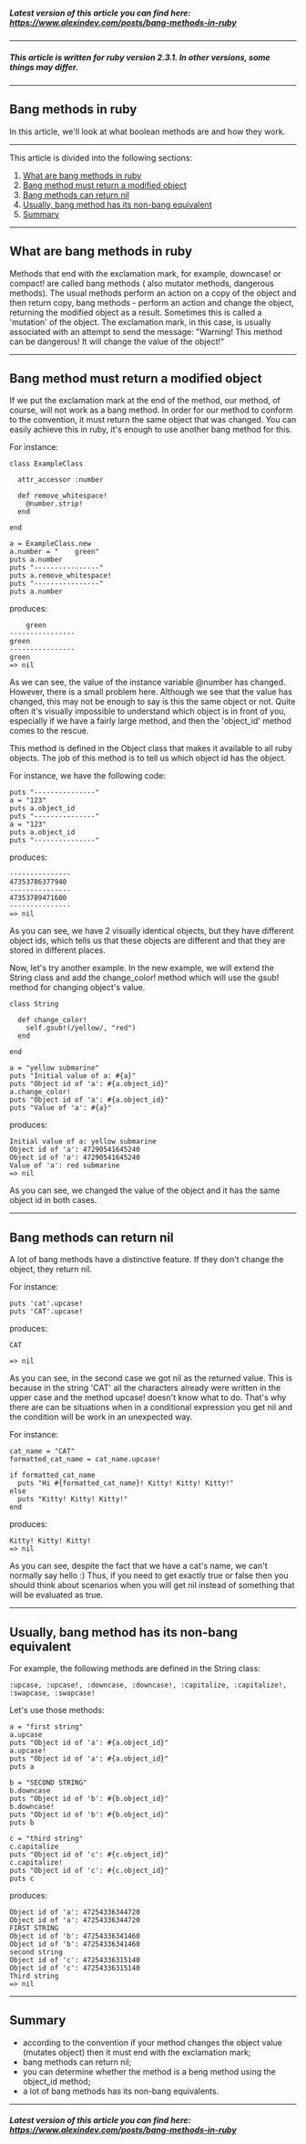 ##### Latest version of this article you can find here:  <a href="https://www.alexindev.com/posts/bang-methods-in-ruby" target="_blank">https://www.alexindev.com/posts/bang-methods-in-ruby</a>
----------
##### This article is written for ruby version 2.3.1. In other versions, some things may differ.
----------
## Bang methods in ruby

In this article, we'll look at what boolean methods are and how they work.

----------
This article is divided into the following sections:

 1. [What are bang methods in ruby](#what-are-bang-methods-in-ruby)
 2. [Bang method must return a modified object](#bang-method-must-return-a-modified-object)
 3. [Bang methods can return nil](#bang-methods-can-return-nil)
 4. [Usually, bang method has its non-bang equivalent](#usually-bang-method-has-its-non-bang-equivalent)
 5. [Summary](#summary)
----------
## What are bang methods in ruby
Methods that end with the exclamation mark, for example, downcase! or compact! are called bang methods ( also mutator methods, dangerous methods). The usual methods perform an action on a copy of the object and then return copy, bang methods - perform an action and change the object, returning the modified object as a result. Sometimes this is called a 'mutation' of the object. The exclamation mark, in this case, is usually associated with an attempt to send the message: "Warning! This method can be dangerous! It will change the value of the object!"


----------
## Bang method must return a modified object
If we put the exclamation mark at the end of the method, our method, of course, will not work as a bang method. In order for our method to conform to the convention, it must return the same object that was changed. You can easily achieve this in ruby, it's enough to use another bang method for this.

For instance:


	class ExampleClass

	  attr_accessor :number

	  def remove_whitespace!
	    @number.strip!
	  end

	end

	a = ExampleClass.new
	a.number = "    green"
	puts a.number
	puts "----------------"
	puts a.remove_whitespace!
	puts "----------------"
	puts a.number

produces:


	    green
	----------------
	green
	----------------
	green
	=> nil   

As we can see, the value of the instance variable @number has changed. However, there is a small problem here. Although we see that the value has changed, this may not be enough to say is this the same object or not. Quite often it's visually impossible to understand which object is in front of you, especially if we have a fairly large method, and then the 'object_id' method comes to the rescue.

This method is defined in the Object class that makes it available to all ruby objects. The job of this method is to tell us which object id has the object.

For instance, we have the following code:

	puts "---------------"
	a = "123"
	puts a.object_id
	puts "---------------"
	a = "123"
	puts a.object_id
	puts "---------------"

produces:

	---------------
	47353786377940
	---------------
	47353789471600
	---------------
	=> nil   

As you can see, we have 2 visually identical objects, but they have different object ids, which tells us that these objects are different and that they are stored in different places.

Now, let's try another example. In the new example, we will extend the String class and add the change_color! method which will use the gsub! method for changing object's value.

	class String

	  def change_color!
	    self.gsub!(/yellow/, "red")
	  end

	end

	a = "yellow submarine"
	puts "Initial value of a: #{a}"
	puts "Object id of 'a': #{a.object_id}"
	a.change_color!
	puts "Object id of 'a': #{a.object_id}"
	puts "Value of 'a': #{a}"

produces:

	Initial value of a: yellow submarine
	Object id of 'a': 47290541645240
	Object id of 'a': 47290541645240
	Value of 'a': red submarine
	=> nil

As you can see, we changed the value of the object and it has the same object id in both cases.


----------
## Bang methods can return nil
A lot of bang methods have a distinctive feature. If they don't change the object, they return nil.

For instance:

	puts 'cat'.upcase!
	puts 'CAT'.upcase!
produces:


	CAT

	=> nil   
As you can see, in the second case we got nil as the returned value. This is because in the string 'CAT' all the characters already were written in the upper case and the method upcase! doesn't know what to do. That's why there are can be situations when in a conditional expression you get nil and the condition will be work in an unexpected way.

For instance:

	cat_name = "CAT"
	formatted_cat_name = cat_name.upcase!

	if formatted_cat_name
	  puts "Hi #{formatted_cat_name}! Kitty! Kitty! Kitty!"
	else
	  puts "Kitty! Kitty! Kitty!"
	end

produces:

	Kitty! Kitty! Kitty!
	=> nil   

As you can see, despite the fact that we have a cat's name, we can't normally say hello :) Thus, if you need to get exactly true or false then you should think about scenarios when you will get nil instead of something that will be evaluated as true.


----------
## Usually, bang method has its non-bang equivalent
For example, the following methods are defined in the String class:

	:upcase, :upcase!, :downcase, :downcase!, :capitalize, :capitalize!, :swapcase, :swapcase!
Let's use those methods:

	a = "first string"
	a.upcase
	puts "Object id of 'a': #{a.object_id}"
	a.upcase!
	puts "Object id of 'a': #{a.object_id}"
	puts a

	b = "SECOND STRING"
	b.downcase
	puts "Object id of 'b': #{b.object_id}"
	b.downcase!
	puts "Object id of 'b': #{b.object_id}"
	puts b

	c = "third string"
	c.capitalize
	puts "Object id of 'c': #{c.object_id}"
	c.capitalize!
	puts "Object id of 'c': #{c.object_id}"
	puts c

produces:

	Object id of 'a': 47254336344720
	Object id of 'a': 47254336344720
	FIRST STRING
	Object id of 'b': 47254336341460
	Object id of 'b': 47254336341460
	second string
	Object id of 'c': 47254336315140
	Object id of 'c': 47254336315140
	Third string
	=> nil  


----------
## Summary
- according to the convention if your method changes the object value (mutates object) then it must end with the exclamation mark;
- bang methods can return nil;
- you can determine whether the method is a beng method using the object_id method;
- a lot of bang methods has its non-bang equivalents.

----------
##### Latest version of this article you can find here:  <a href="https://www.alexindev.com/posts/bang-methods-in-ruby" target="_blank">https://www.alexindev.com/posts/bang-methods-in-ruby</a>
